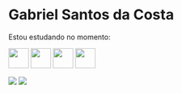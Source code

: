 

# Gabriel Santos da Costa



Estou estudando no momento:

<img loading="lazy" src="https://cdn.jsdelivr.net/gh/devicons/devicon/icons/java/java-original.svg" width="40" height="40"/> <img loading="lazy" src="https://cdn.jsdelivr.net/gh/devicons/devicon/icons/linux/linux-original.svg" width="40" height="40"/>
<img src="https://cdn.jsdelivr.net/gh/devicons/devicon/icons/c/c-line.svg" width="40" height="40"/>
<img src="https://cdn.jsdelivr.net/gh/devicons/devicon/icons/mysql/mysql-original.svg" width="40" height="40"/>



  [<img src="https://img.shields.io/badge/linkedin-%230077B5.svg?&style=for-the-badge&logo=linkedin&logoColor=white" />](https://www.linkedin.com/in/gabriel-costa-b738ab275/) 
  [<img src = "https://img.shields.io/badge/instagram-%23E4405F.svg?&style=for-the-badge&logo=instagram&logoColor=white">](https://www.instagram.com/gabrielscostaa/) 
 
